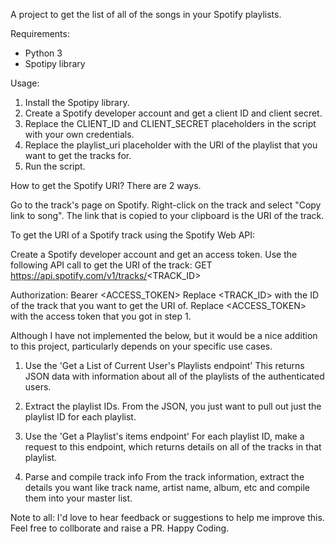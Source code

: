 A project to get the list of all of the songs in your Spotify playlists.

Requirements:
 - Python 3
 - Spotipy library

Usage:
1. Install the Spotipy library.
2. Create a Spotify developer account and get a client ID and client secret.
3. Replace the CLIENT_ID and CLIENT_SECRET placeholders in the script with your own credentials.
4. Replace the playlist_uri placeholder with the URI of the playlist that you want to get the tracks for.
5. Run the script. 

How to get the Spotify URI? There are 2 ways. 

Go to the track's page on Spotify.
Right-click on the track and select "Copy link to song".
The link that is copied to your clipboard is the URI of the track.

To get the URI of a Spotify track using the Spotify Web API:

Create a Spotify developer account and get an access token.
Use the following API call to get the URI of the track:
GET https://api.spotify.com/v1/tracks/<TRACK_ID>

Authorization: Bearer <ACCESS_TOKEN>
Replace <TRACK_ID> with the ID of the track that you want to get the URI of.
Replace <ACCESS_TOKEN> with the access token that you got in step 1.

Although I have not implemented the below, but it would be a nice addition to this project, particularly depends on your specific use cases.
1. Use the 'Get a List of Current User's Playlists endpoint'
This returns JSON data with information about all of the playlists of the authenticated users. 

2. Extract the playlist IDs.
From the JSON, you just want to pull out just the playlist ID for each playlist.

3. Use the 'Get a Playlist's items endpoint'
For each playlist ID, make a request to this endpoint, which returns details on all of the tracks in that playlist. 

4. Parse and compile track info
From the track information, extract the details you want like track name, artist name, album, etc and compile them into your master list.

Note to all:
I'd love to hear feedback or suggestions to help me improve this. Feel free to collborate and raise a PR. 
Happy Coding. 








